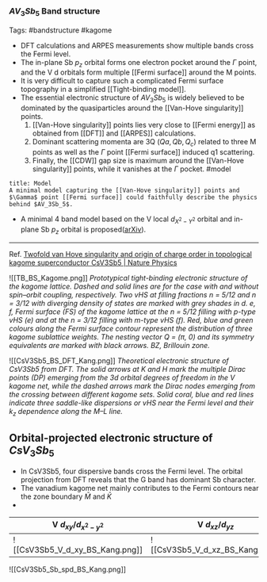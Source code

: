 ### $AV_3Sb_5$ Band structure
Tags: #bandstructure #kagome 


- DFT calculations and ARPES measurements show multiple bands cross the Fermi level. 
-  The in-plane Sb $p_z$ orbital forms one electron pocket around the $\Gamma$ point, and the V d orbitals form multiple [[Fermi surface]] around the M points.
- It is very difficult to capture such a complicated Fermi surface topography in a simplified [[Tight-binding model]]. 
- The essential electronic structure of $AV_3Sb_5$ is widely believed to be dominated by the quasiparticles around the [[Van-Hove singularity]] points. 
	1. [[Van-Hove singularity]] points lies very close to [[Fermi energy]] as obtained from [[DFT]] and [[ARPES]] calculations.
	2. Dominant scattering momenta are 3Q ($Qa, Qb,Q_c$) related to three M points as well as the $\Gamma$ point [[Fermi surface]] induced q1 scattering.
	3. Finally, the [[CDW]] gap size is maximum around the [[Van-Hove singularity]] points, while it vanishes at the $\Gamma$ pocket. 
#model
```ad-important
title: Model
A minimal model capturing the [[Van-Hove singularity]] points and $\Gamma$ point [[Fermi surface]] could faithfully describe the physics behind $AV_3Sb_5$.
```
-  A minimal 4 band model based on the V local $d_{X^2−Y^2}$ orbital and in-plane Sb $p_z$ orbital is proposed([arXiv](https://arxiv.org/abs/2108.04703)).
---
Ref. [Twofold van Hove singularity and origin of charge order in topological kagome superconductor CsV3Sb5 | Nature Physics](https://www.nature.com/articles/s41567-021-01451-5)

![[TB_BS_Kagome.png]]
*Prototypical tight-binding electronic structure of the kagome lattice. Dashed and solid lines are for the case with and without spin–orbit coupling, respectively. Two vHS at filling fractions n = 5/12 and n = 3/12 with diverging density of states are marked with grey shades in d. e, f, Fermi surface (FS) of the kagome lattice at the n = 5/12 filling with p-type vHS (e) and at the n = 3/12 filling with m-type vHS (f). Red, blue and green colours along the Fermi surface contour represent the distribution of three kagome sublattice weights. The nesting vector Q = (π, 0) and its symmetry equivalents are marked with black arrows. BZ, Brillouin zone.*


![[CsV3Sb5_BS_DFT_Kang.png]]
*Theoretical electronic structure of CsV3Sb5 from DFT. The solid arrows at K and H mark the multiple Dirac points (DP) emerging from the 3d orbital degrees of freedom in the V kagome net, while the dashed arrows mark the Dirac nodes emerging from the crossing between different kagome sets. Solid coral, blue and red lines indicate three saddle-like dispersions or vHS near the Fermi level and their $k_z$ dependence along the M–L line.*

## Orbital-projected electronic structure of $CsV_3Sb_5$

- In CsV3Sb5, four dispersive bands cross the Fermi level. The orbital projection from DFT reveals that the G band has dominant Sb character.
- The vanadium kagome net mainly contributes to the Fermi contours near the zone boundary $\bar{M}$ and $\bar{K}$
- 

| V $d_{xy}/d_{x^2-y^2}$          | V $d_{xz}/d_{yz}$               | V $d_{z^2}$ |
| ------------------------------- | ------------------------------- | ----------- |
| ![[CsV3Sb5_V_d_xy_BS_Kang.png]] | ![[CsV3Sb5_V_d_xz_BS_Kang.png]] | ![[CsV3Sb5_V_d_zsq_BS_Kang.png]]            |

![[CsV3Sb5_Sb_spd_BS_Kang.png]]

